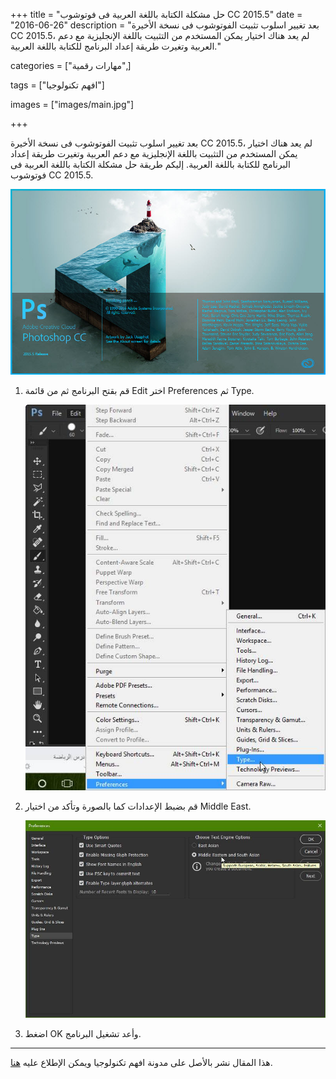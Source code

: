 +++
title = "حل مشكلة الكتابة باللغة العربية فى فوتوشوب CC 2015.5"
date = "2016-06-26"
description = "بعد تغيير اسلوب تثبيت الفوتوشوب فى نسخة الأخيرة CC 2015.5، لم يعد هناك اختيار يمكن المستخدم من التثبيت باللغة الإنجليزية مع دعم العربية وتغيرت طريقة إعداد البرنامج للكتابة باللغة العربية."

categories = ["مهارات رقمية",]

tags = ["افهم تكنولوجيا"]

images = ["images/main.jpg"]

+++

بعد تغيير اسلوب تثبيت الفوتوشوب فى نسخة الأخيرة CC 2015.5، لم يعد هناك اختيار يمكن المستخدم من التثبيت باللغة الإنجليزية مع دعم العربية وتغيرت طريقة إعداد البرنامج للكتابة باللغة العربية. إليكم طريقة حل مشكلة الكتابة باللغة العربية فى فوتوشوب CC 2015.5.

![main](images/main.jpg)

1. قم بقتح البرنامج ثم من قائمة Edit اختر Preferences ثم Type.

   ![img](images/1.jpg)

2. قم بضبط الإعدادات كما بالصورة وتأكد من اختيار Middle East.

   ![img](images/2.jpg)

3. اضغط OK وأعد تشغيل البرنامج.

---

هذا المقال نشر باﻷصل على مدونة افهم تكنولوجيا ويمكن الإطلاع عليه [هنا](https://efhamtechnology.blogspot.com/2016/06/photoshopcc-20155.html).

